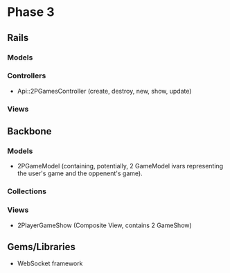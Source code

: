 # Phase 3

## Rails

### Models

### Controllers
* Api::2PGamesController (create, destroy, new, show, update)

### Views

## Backbone

### Models
* 2PGameModel (containing, potentially, 2 GameModel ivars representing
  the user's game and the oppenent's game).

### Collections

### Views
* 2PlayerGameShow (Composite View, contains 2 GameShow)

## Gems/Libraries
* WebSocket framework
